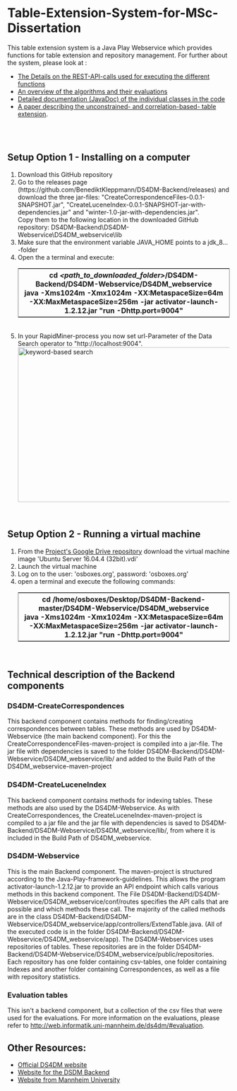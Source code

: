# Table-Extension-System-for-MSc-Dissertation

This table extension system is a Java Play Webservice which provides functions for table extension and repository management. 
For further about the system, please look at :
<ul>
  <li><a href="http://web.informatik.uni-mannheim.de/ds4dm/API-definition.html">The Details on the REST-API-calls used for executing the different functions</a>
  <li><a href="http://web.informatik.uni-mannheim.de/ds4dm/">An overview of the algorithms and their evaluations</a>
  <li><a href="http://web.informatik.uni-mannheim.de/ds4dm/Javadoc/index.html">Detailed documentation (JavaDoc) of the individual classes in the code</a>
  <li><a href="https://dws.informatik.uni-mannheim.de/fileadmin/lehrstuehle/ki/pub/KleppmannBizer-DensityAndCorrelationBasedTableExtension-LWDA2018.pdf">A paper describing the unconstrained- and correlation-based- table extension</a>.
</ul>	
<br>
<br>


## Setup Option 1 - Installing on a computer
<ol>
  <li>Download this GitHub repository
  <li> Go to the releases page (https://github.com/BenediktKleppmann/DS4DM-Backend/releases) and download the three jar-files: "CreateCorrespondenceFiles-0.0.1-SNAPSHOT.jar", "CreateLuceneIndex-0.0.1-SNAPSHOT-jar-with-dependencies.jar" and "winter-1.0-jar-with-dependencies.jar". <br>
    Copy them to the following location in the downloaded GitHub repository: DS4DM-Backend\DS4DM-Webservice\DS4DM_webservice\lib
  <li>Make sure that the environment variable JAVA_HOME points to a jdk_8... -folder
  <li>Open the a terminal and execute:<br>
    <table frame="box">
      <tr>
        <th>
		  cd <i>&lt;path_to_downloaded_folder&gt;</i>/DS4DM-Backend/DS4DM-Webservice/DS4DM_webservice<br>
          java -Xms1024m -Xmx1024m -XX:MetaspaceSize=64m -XX:MaxMetaspaceSize=256m -jar activator-launch-1.2.12.jar "run -Dhttp.port=9004"
        </th>
      </tr>
    </table><br>
   <li>In your RapidMiner-process you now set url-Parameter of the Data Search operator to "http://localhost:9004".<br>
     <img class="img-responsive" src="http://web.informatik.uni-mannheim.de/ds4dm/images/Set_URL_in_Data_Search_operator.png" alt="keyword-based search" height="350" width="900" align="middle"  style="display: block; margin-left:auto; margin-right: auto;z-index: 1;">  
</ol>
<br>


## Setup Option 2 - Running a virtual machine
<ol>
  <li>From the <a href="https://drive.google.com/drive/u/2/folders/10FXg3QIXJXtIux78sqlpsGhKbNd6VVkp">Project's Google Drive repository</a> download the virtual machine image 'Ubuntu Server 16.04.4 (32bit).vdi'
  <li>Launch the virtual machine
  <li>Log on to the user: 'osboxes.org', password: 'osboxes.org'
  <li>open a terminal and execute the following commands:<br>
	  <table frame="box">
		  <tr>
			<th>
			  cd /home/osboxes/Desktop/DS4DM-Backend-master/DS4DM-Webservice/DS4DM_webservice<br>
			  java -Xms1024m -Xmx1024m -XX:MetaspaceSize=64m -XX:MaxMetaspaceSize=256m -jar activator-launch-1.2.12.jar "run -Dhttp.port=9004"
			</th>
		  </tr>
		</table><br>
</ol>


## Technical description of the Backend components
### DS4DM-CreateCorrespondences
This backend component contains methods for finding/creating correspondences between tables. These methods are used by DS4DM-Webservice (the main backend component). For this the CreateCorrespondenceFiles-maven-project is compiled into a jar-file. The jar file with dependencies is saved to the folder DS4DM-Backend/DS4DM-Webservice/DS4DM_webservice/lib/ and added to the Build Path of the DS4DM_webservice-maven-project

### DS4DM-CreateLuceneIndex
This backend component contains methods for indexing tables. These methods are also used by the DS4DM-Webservice. As with CreateCorrespondences, the CreateLuceneIndex-maven-project is compiled to a jar file and the jar file with dependencies is saved to DS4DM-Backend/DS4DM-Webservice/DS4DM_webservice/lib/, from where it is included in the Build Path of DS4DM_webservice.

### DS4DM-Webservice
This is the main Backend component. 
The maven-project is structured according to the Java-Play-framework-guidelines. This allows the program activator-launch-1.2.12.jar to provide an API endpoint which calls various methods in this backend component.
The File DS4DM-Backend/DS4DM-Webservice/DS4DM_webservice/conf/routes specifies the API calls that are possible and which methods these call. The majority of the called methods are in the class DS4DM-Backend/DS4DM-Webservice/DS4DM_webservice/app/controllers/ExtendTable.java. (All of the executed code is in the folder DS4DM-Backend/DS4DM-Webservice/DS4DM_webservice/app).
The DS4DM-Webservices uses repositories of tables. These repositories are in the folder DS4DM-Backend/DS4DM-Webservice/DS4DM_webservice/public/repositories. Each repository has one folder containing csv-tables, one folder containing Indexes and another folder containing Correspondences, as well as a file with repository statistics.

### Evaluation tables
This isn't a backend component, but a collection of the csv files that were used for the evaluations. For more information on the evaluations, please refer to http://web.informatik.uni-mannheim.de/ds4dm/#evaluation.



## Other Resources:
<ul>
  <li><a href="http://ds4dm.de/">Official DS4DM website</a>
  <li><a href="http://web.informatik.uni-mannheim.de/ds4dm/">Website for the DSDM Backend</a>
  <li><a href="http://dws.informatik.uni-mannheim.de/en/projects/ds4dm-data-search-for-data-mining/">Website from Mannheim University</a>
</ul>


